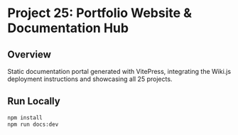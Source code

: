 # Project 25: Portfolio Website & Documentation Hub

## Overview
Static documentation portal generated with VitePress, integrating the Wiki.js deployment instructions and showcasing all 25 projects.

## Run Locally
```bash
npm install
npm run docs:dev
```
